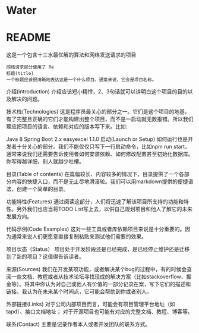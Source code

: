 # Water
# README

 这是一个包含十三水最优解的算法和网络发送请求的项目

    网络请求部分使用了 Re
    标题(title)
    一个标题应该很清晰地表达这是一个什么项目。通常来说，它会是项目名称。

介绍(introduction)
介绍应该短小精悍，2、3句话就可以讲明白这个项目的目的以及解决的问题。

技术栈(Technologies)
这是程序员最关心的部分之一。它们是这个项目的地基，有了完整且正确的它们才能构建出整个项目，而不是一启动就无数报错。所以我们理应把项目的语言、依赖和对应的版本写下来。比如:

Java 8
Spring Boot 2.x
easyexcel 1.1.0
启动(Launch or Setup)
如何运行也是开发者十分关心的部分。我们不能仅仅只写下一行启动命令，比如npm run start，通常来说我们还需要告诉使用者如何安装依赖、如何修改配置甚至初始化数据库。你写得越详细，别人就越少吐槽。

目录(Table of contents)
在篇幅较长、内容较多的情况下，目录提供了一个各部分内容的快捷入口，而不是无止尽地滑滚轮。我们可以用markdown提供的便捷语法，创建一个简单的目录。

功能特性(Features)
通过阅读这部分，人们将迅速了解该项目所支持的功能和特性。另外我们也应当将TODO List写上去，以供自己规划项目和他人了解它的未来发展方向。

代码示例(Code Examples)
这对一些工具或者库依赖项目来说是十分重要的。因为通常来说人们更愿意直接复制粘贴来测试他们需要的效果。

项目状态（Status）
项目处于开发阶段还是已经完成，是已经停止维护还是迁移到了新的项目？这值得告诉读者。

来源(Sources)
我们在开发某项功能，或者解决某个bug的过程中，有的时候会查阅一些文档、教程或者从技术论坛寻找现成的解决方案（比如stackoverflow、掘金等）。将其中你认为对自己或他人有价值的一部分记录在案，写下它们的描述和链接。我认为在未来某个时间点，它可能会帮助到你或者别人。

外部链接(Links)
对于公司内部项目而言，可能会有项目管理平台地址（如tapd）、接口文档地址； 对于开源项目也可能有对应的完整文档、教程、博客等。

联系(Contact)
主要是记录作者本人或者开发团队的联系方式。
